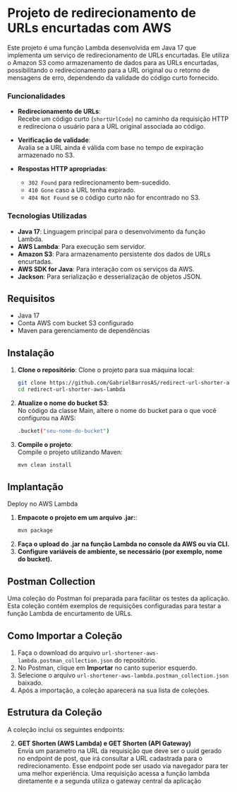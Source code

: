 # Projeto de redirecionamento de URLs encurtadas com AWS
Este projeto é uma função Lambda desenvolvida em Java 17 que implementa um serviço de redirecionamento de URLs encurtadas.
Ele utiliza o Amazon S3 como armazenamento de dados para as URLs encurtadas, possibilitando o redirecionamento para a URL
original ou o retorno de mensagens de erro, dependendo da validade do código curto fornecido.

### Funcionalidades

- **Redirecionamento de URLs**:  
  Recebe um código curto (`shortUrlCode`) no caminho da requisição HTTP e redireciona o usuário para a URL original associada ao código.
  
- **Verificação de validade**:  
  Avalia se a URL ainda é válida com base no tempo de expiração armazenado no S3.
  
- **Respostas HTTP apropriadas**:  
  - `302 Found` para redirecionamento bem-sucedido.  
  - `410 Gone` caso a URL tenha expirado.  
  - `404 Not Found` se o código curto não for encontrado no S3.

### Tecnologias Utilizadas

- **Java 17**: Linguagem principal para o desenvolvimento da função Lambda.  
- **AWS Lambda**: Para execução sem servidor.  
- **Amazon S3**: Para armazenamento persistente dos dados de URLs encurtadas.  
- **AWS SDK for Java**: Para interação com os serviços da AWS.  
- **Jackson**: Para serialização e desserialização de objetos JSON.

## Requisitos
- Java 17
- Conta AWS com bucket S3 configurado
- Maven para gerenciamento de dependências

## Instalação

1. **Clone o repositório**:
   Clone o projeto para sua máquina local:
   ```bash
   git clone https://github.com/GabrielBarrosAS/redirect-url-shorter-aws-lambda.git
   cd redirect-url-shorter-aws-lambda

2. **Atualize o nome do bucket S3**:  
   No código da classe Main, altere o nome do bucket para o que você configurou na AWS:
   ```bash
   .bucket("seu-nome-do-bucket")

3. **Compile o projeto**:  
   Compile o projeto utilizando Maven:
   ```bash
   mvn clean install

## Implantação
Deploy no AWS Lambda
1. **Empacote o projeto em um arquivo .jar:**:
   ```bash
   mvn package
2. **Faça o upload do .jar na função Lambda no console da AWS ou via CLI.**
3. **Configure variáveis de ambiente, se necessário (por exemplo, nome do bucket).**

## Postman Collection

Uma coleção do Postman foi preparada para facilitar os testes da aplicação. Esta coleção contém exemplos de requisições configuradas para testar a função Lambda de encurtamento de URLs.

## Como Importar a Coleção

1. Faça o download do arquivo `url-shortener-aws-lambda.postman_collection.json` do repositório.
2. No Postman, clique em **Importar** no canto superior esquerdo.
3. Selecione o arquivo `url-shortener-aws-lambda.postman_collection.json` baixado.
4. Após a importação, a coleção aparecerá na sua lista de coleções.

## Estrutura da Coleção

A coleção inclui os seguintes endpoints:

2. **GET Shorten (AWS Lambda) e GET Shorten (API Gateway)**  
Envia um parametro na URL da requisição que deve ser o uuid gerado no endpoint de post, que irá consultar a URL cadastrada 
para o redirecionamento. Esse endpoint pode ser usado via navegador para ter uma melhor experiência. Uma requisição acessa a função lambda
diretamente e a segunda utiliza o gateway central da aplicação

